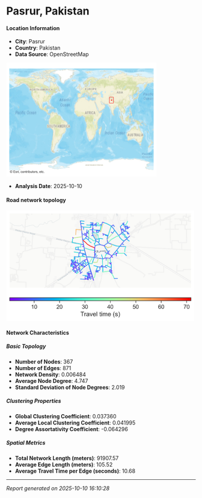 # Pasrur, Pakistan

#### Location Information

- **City**: Pasrur
- **Country**: Pakistan
- **Data Source**: OpenStreetMap
<img src="Pasrur_location.png" alt="Pasrur Location Map" width="400" />

- **Analysis Date**: 2025-10-10

#### Road network topology

<img src="Pasrur_network_map.png" alt="Pasrur Road Network Map" width="500"/>

#### Network Characteristics

##### Basic Topology

- **Number of Nodes**: 367
- **Number of Edges**: 871
- **Network Density**: 0.006484
- **Average Node Degree**: 4.747
- **Standard Deviation of Node Degrees**: 2.019

##### Clustering Properties

- **Global Clustering Coefficient**: 0.037360
- **Average Local Clustering Coefficient**: 0.041995
- **Degree Assortativity Coefficient**: -0.064296

##### Spatial Metrics

- **Total Network Length (meters)**: 91907.57
- **Average Edge Length (meters)**: 105.52
- **Average Travel Time per Edge (seconds)**: 10.68

---
*Report generated on 2025-10-10 16:10:28*
